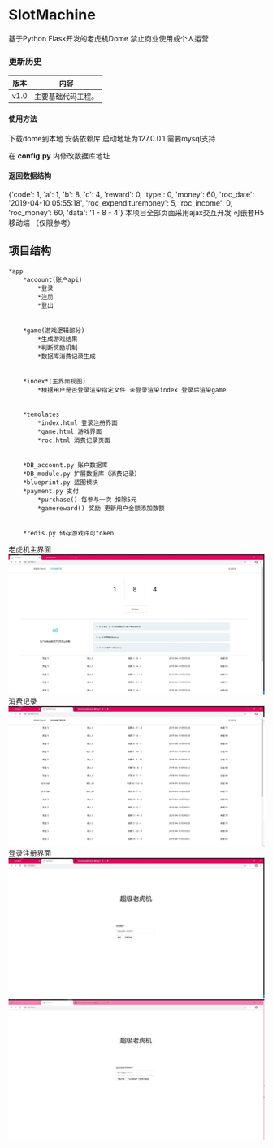 # SlotMachine
基于Python Flask开发的老虎机Dome 禁止商业使用或个人运营

### 更新历史
|版本|内容|
|--|--|
|v1.0 |主要基础代码工程。|

#### 使用方法
下载dome到本地 安装依赖库 启动地址为127.0.0.1 需要mysql支持

在 __config.py__ 内修改数据库地址

#### 返回数据结构
{'code': 1, 'a': 1, 'b': 8, 'c': 4, 'reward': 0, 'type': 0, 'money': 60, 'roc_date': '2019-04-10 05:55:18', 'roc_expendituremoney': 5, 'roc_income': 0, 'roc_money': 60, 'data': '1 - 8 - 4'}
本项目全部页面采用ajax交互开发 可嵌套H5移动端 （仅限参考）

## 项目结构
    *app
        *account(账户api)
            *登录
            *注册
            *登出


        *game(游戏逻辑部分)
            *生成游戏结果
            *判断奖励机制
            *数据库消费记录生成


        *index*(主界面视图)
            *根据用户是否登录渲染指定文件 未登录渲染index 登录后渲染game


        *temolates
            *index.html 登录注册界面
            *game.html 游戏界面
            *roc.html 消费记录页面


        *DB_account.py 账户数据库
        *DB_module.py 扩展数据库（消费记录）
        *blueprint.py 蓝图模块
        *payment.py 支付
            *purchase() 每参与一次 扣除5元
            *gamereward() 奖励 更新用户金额添加数额


        *redis.py 储存游戏许可token

老虎机主界面
![Image text](https://github.com/ShenVi/SlotMachine/blob/master/img/1.jpg)
消费记录
![Image text](https://github.com/ShenVi/SlotMachine/blob/master/img/2.jpg)
登录注册界面
![Image text](https://github.com/ShenVi/SlotMachine/blob/master/img/3.jpg)
![Image text](https://github.com/ShenVi/SlotMachine/blob/master/img/4.jpg)